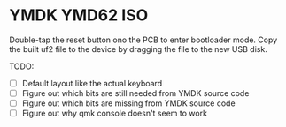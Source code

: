 # YMDK YMD62 ISO

Double-tap the reset button ono the PCB to enter bootloader mode.
Copy the built uf2 file to the device by dragging the file to the new USB disk.

TODO:

 - [ ] Default layout like the actual keyboard
 - [ ] Figure out which bits are still needed from YMDK source code
 - [ ] Figure out which bits are missing from YMDK source code
 - [ ] Figure out why qmk console doesn't seem to work
